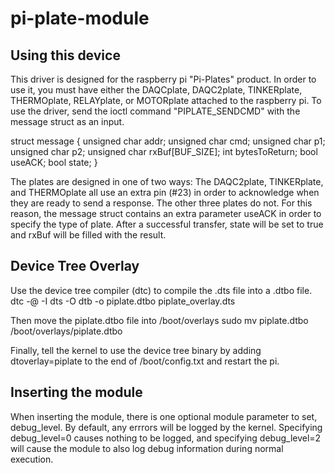 # pi-plate-module

Using this device
-----------------

This driver is designed for the raspberry pi
"Pi-Plates" product. In order to use it, you
must have either the DAQCplate, DAQC2plate,
TINKERplate, THERMOplate, RELAYplate, or
MOTORplate attached to the raspberry pi.
To use the driver, send the ioctl command
"PIPLATE_SENDCMD" with the message struct as
an input.

struct message {
	unsigned char addr;
	unsigned char cmd;
	unsigned char p1;
	unsigned char p2;
	unsigned char rxBuf[BUF_SIZE];
	int bytesToReturn;
	bool useACK;
	bool state;
}

The plates are designed in one of
two ways: The DAQC2plate, TINKERplate, and
THERMOplate all use an extra pin (#23) in
order to acknowledge when they are ready to
send a response. The other three plates do
not. For this reason, the message struct
contains an extra parameter useACK in order
to specify the type of plate.
After a successful transfer, state will be set
to true and rxBuf will be filled with the
result.

Device Tree Overlay
-------------------

Use the device tree compiler (dtc) to compile the .dts file into a .dtbo file.
dtc -@ -I dts -O dtb -o piplate.dtbo piplate_overlay.dts

Then move the piplate.dtbo file into /boot/overlays
sudo mv piplate.dtbo /boot/overlays/piplate.dtbo

Finally, tell the kernel to use the device tree binary by adding dtoverlay=piplate to the end of /boot/config.txt and restart the pi.

Inserting the module
--------------------

When inserting the module, there is one optional module parameter to set, debug_level.
By default, any errrors will be logged by the kernel. Specifying debug_level=0 causes
nothing to be logged, and specifying debug_level=2 will cause the module to also log
debug information during normal execution.
